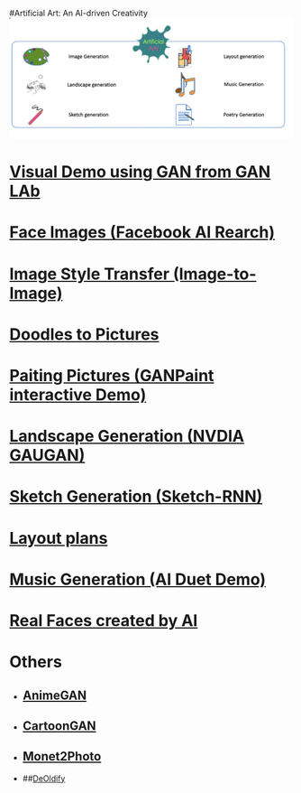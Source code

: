 #Artificial Art:  An AI-driven Creativity
![Artificial Art:  An AI-driven Creativity](/AI-art.png)
# [Visual Demo using GAN from GAN LAb](https://poloclub.github.io/ganlab/)<br>
# [Face Images (Facebook AI Rearch)](https://poloclub.github.io/ganlab/)<br>
# [Image Style Transfer (Image-to-Image)](https://affinelayer.com/pixsrv/)</br>
# [Doodles to Pictures](https://mitmedialab.github.io/GAN-play/)<br>
# [Paiting Pictures (GANPaint interactive Demo)]( https://gandissect.csail.mit.edu)<br>
# [Landscape Generation (NVDIA GAUGAN)](nvidia-research-mingyuliu.com/gaugan)<br>
# [Sketch Generation (Sketch-RNN)](https://magenta.tensorflow.org/assets/sketch_rnn_demo/multi_predict.html)<br>
# [Layout plans](www.houseganpp.com)<br>
# [Music Generation (AI Duet Demo)](https://experiments.withgoogle.com/ai/ai-duet/view/)<br>
# [Real Faces created by AI](https://thispersondoesnotexist.com)<br>
# Others
- ## [AnimeGAN](https://github.com/TonyLianLong/AnimeGAN.js)<br>
- ## [CartoonGAN](https://ai.minivision.cn/#/coreability/cartoon)<br>
- ## [Monet2Photo](https://make-a-monet.herokuapp.com)<br>
- ##[DeOldify](https://deoldify.ai)<br>
